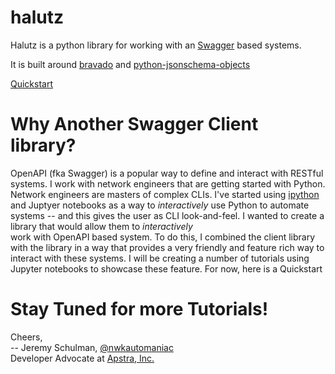 # halutz

Halutz is a python library for working with an [Swagger](https://swagger.io/) based systems.


It is built around [bravado](https://github.com/Yelp/bravado) and
 [python-jsonschema-objects](https://github.com/cwacek/python-jsonschema-objects)

[Quickstart](blob/master/Quickstart.ipynb)



# Why Another Swagger Client library?

OpenAPI (fka Swagger) is a popular way to define and interact with RESTful systems. I work with
network engineers that are getting started with Python.  Network engineers are masters of
complex CLIs.  I've started using [ipython](https://ipython.org/) and Juptyer notebooks
as a way to *interactively* use Python to automate systems -- and this gives the user
as CLI look-and-feel.  I wanted to create a library that would allow them to *interactively*  
work with OpenAPI based system.  To do this, I combined the 
 client library with the  library in a way that provides
a very friendly and feature rich way to interact with these systems.  I will be creating a number of
tutorials using Jupyter notebooks to showcase these feature.  For now, here is a Quickstart  


# Stay Tuned for more Tutorials!

Cheers,
<br>
-- Jeremy Schulman, [@nwkautomaniac](https://twitter.com/nwkautomaniac)
<br>
Developer Advocate at [Apstra, Inc.](www.apstra.com)
